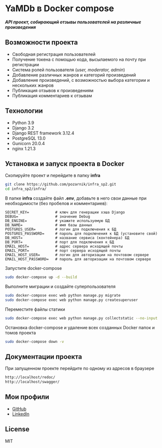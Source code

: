 # YaMDb в Docker compose

***API проект, собирающий отзывы пользователей на различные произведения***

## Возможности проекта

- Свободная регистрация пользователей
- Получение токена с помощью кода, высылаемого на почту при регистрации
- Система ролей пользователя (*user, moderator, admin*)
- Добавление различных жанров и категорий произведений
- Добавление произведений, с возможностью выбора категории и нескольких жанров
- Публикация отзывов к произведениям
- Публикация комментариев к отзывам

## Технологии

- Python 3.9
- Django 3.2
- Django REST framework 3.12.4
- PostgreSQL 13.0
- Gunicorn 20.0.4
- nginx 1.21.3

## Установка и запуск проекта в Docker

Скопируйте проект и перейдите в папку __infra__

```sh
git clone https://github.com/pozarnik/infra_sp2.git
cd infra_sp2/infra/
```

В папке __infra__ создайте файл __.env__, добавьте в него свои данные при необходимости (без пробелов и комментариев):

```
SECRET_KEY=            # ключ для генерации хэша Django
DEBUG=                 # значение Debug
DB_ENGINE=             # укажите используемую БД
DB_NAME=               # имя базы данных
POSTGRES_USER=         # логин для подключения к БД
POSTGRES_PASSWORD=     # пароль для подключения к БД (установите свой)
DB_HOST=               # название сервиса (контейнера) БД
DB_PORT=               # порт для подключения к БД 
EMAIL_HOST=            # адрес сервера исходящей почты
EMAIL_PORT=            # порт сервера исходящей почты
EMAIL_HOST_USER=       # логин для авторизации на почтовом сервере
EMAIL_HOST_PASSWORD=   # пароль для авторизации на почтовом сервере
```

Запустите docker-compose

```sh
sudo docker-compose up -d --build
```

Выполните миграции и создайте суперпользователя

```sh
sudo docker-compose exec web python manage.py migrate
sudo docker-compose exec web python manage.py createsuperuser
```

Переместите файлы статики

```sh
sudo docker-compose exec web python manage.py collectstatic --no-input
```

Остановка docker-compose и удаление всех созданных Docker папок и томов проекта

```sh
sudo docker-compose down -v
```

## Документации проекта

При запущенном проекте перейдите по одному из адресов в браузере

```sh
http://localhost/redoc/
http://localhost/swagger/
```
## Мои профили

- [GitHub](https://github.com/pozarnik/)
- [LinkedIn](https://www.linkedin.com/in/alekseyevich-ivan/)

## License

MIT


